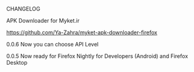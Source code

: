 CHANGELOG

APK Downloader for Myket.ir

https://github.com/Ya-Zahra/myket-apk-downloader-firefox

0.0.6
Now you can choose API Level

0.0.5
Now ready for Firefox Nightly for Developers (Android) and Firefox Desktop
